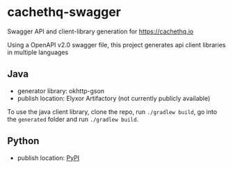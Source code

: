 # cachethq-swagger
Swagger API and client-library generation for https://cachethq.io

Using a OpenAPI v2.0 swagger file, this project generates api client libraries in multiple languages

## Java
- generator library: okhttp-gson
- publish location: Elyxor Artifactory (not currently publicly available)

To use the java client library, clone the repo, run `./gradlew build`, go into the `generated` folder and run `./gradlew build`.  

## Python
- publish location: [PyPI](https://pypi.org/project/cachethq-client/) 

